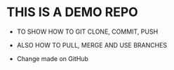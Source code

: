 # THIS IS A DEMO REPO

- TO SHOW HOW TO GIT CLONE, COMMIT, PUSH

- ALSO HOW TO PULL, MERGE AND USE BRANCHES

* Change made on GitHub

